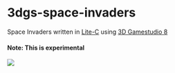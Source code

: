 # 3dgs-space-invaders

Space Invaders written in [Lite-C](https://en.wikipedia.org/wiki/Lite-C) using [3D Gamestudio 8](http://www.3dgamestudio.com/)

#### Note: This is experimental

![](https://user-images.githubusercontent.com/1466920/147601728-bd06e638-53b3-4c1c-b3ab-2c479eedd12c.png)
